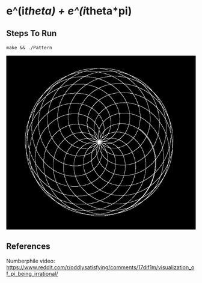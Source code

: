 # e^(i*theta) + e^(i*theta*pi)

## Steps To Run
```
make && ./Pattern 
```
![DesignPattern](https://github.com/satyatejachikatla/Simulations/blob/main/DesignPattern/res/res.png)

## References

Numberphile video: https://www.reddit.com/r/oddlysatisfying/comments/17dif1m/visualization_of_pi_being_irrational/ <br>
